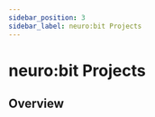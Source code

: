 ```yaml
---
sidebar_position: 3
sidebar_label: neuro:bit Projects
---
```


# neuro:bit Projects #

## Overview ##





